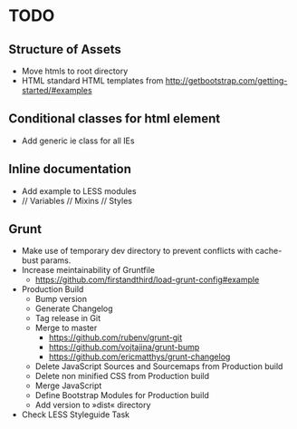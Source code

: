 # TODO

## Structure of Assets
* Move htmls to root directory
* HTML standard HTML templates from http://getbootstrap.com/getting-started/#examples

## Conditional classes for html element
* Add generic ie class for all IEs

## Inline documentation ##
* Add example to LESS modules
*	// Variables
	// Mixins
	// Styles

## Grunt
* Make use of temporary dev directory to prevent conflicts with cache-bust params.
* Increase meintainability of Gruntfile
	* https://github.com/firstandthird/load-grunt-config#example
* Production Build
	* Bump version
	* Generate Changelog
	* Tag release in Git
	* Merge to master
		* https://github.com/rubenv/grunt-git
		* https://github.com/vojtajina/grunt-bump
		* https://github.com/ericmatthys/grunt-changelog
	* Delete JavaScript Sources and Sourcemaps from Production build
	* Delete non minified CSS from Production build
	* Merge JavaScript
	* Define Bootstrap Modules for Production build
	* Add version to »dist« directory
* Check LESS Styleguide Task
